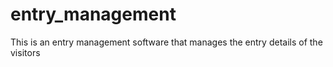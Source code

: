 # entry_management
This is an entry management software that  manages the entry details of the visitors
